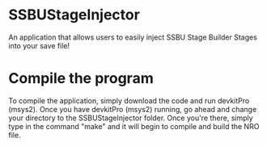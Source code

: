 # SSBUStageInjector

An application that allows users to easily inject SSBU Stage Builder Stages into your save file!

# Compile the program

To compile the application, simply download the code and run devkitPro (msys2). Once you have devkitPro (msys2) running, go ahead and
change your directory to the SSBUStageInjector folder. Once you're there, simply type in the command "make" and it will begin to compile
and build the NRO file.

